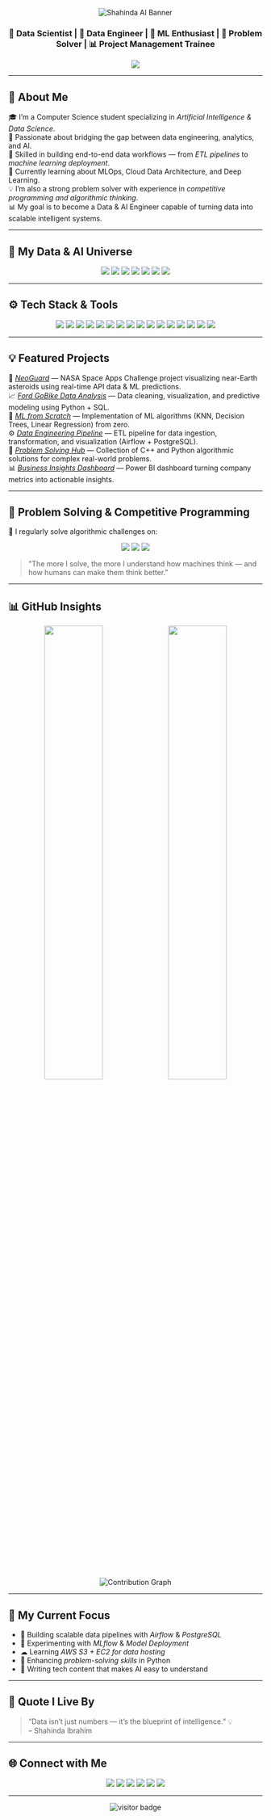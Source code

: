 <!-- ===================== HEADER IMAGE ===================== -->
<p align="center">
  <img src="https://github.com/user-attachments/assets/0c5be8a4-c055-458e-873c-b9aaef240f8a" alt="Shahinda AI Banner">
</p>

<!-- ===================== TITLE ===================== -->

<h3 align="center">🚀 Data Scientist | 🧩 Data Engineer | 🤖 ML Enthusiast | 🧠 Problem Solver | 📊 Project Management Trainee</h3>

<p align="center">
  <img src="https://readme-typing-svg.herokuapp.com?font=Poppins&color=8A2BE2&size=25&center=true&vCenter=true&lines=Engineering+Data+Pipelines;Designing+Smart+ML+Models;Solving+Complex+Problems;Turning+Raw+Data+into+Impactful+Insights" />
</p>

---

## 🌌 About Me

🎓 I’m a Computer Science student specializing in *Artificial Intelligence & Data Science*.  
🚀 Passionate about bridging the gap between data engineering, analytics, and AI.  
🧠 Skilled in building end-to-end data workflows — from *ETL pipelines* to *machine learning deployment*.  
🤖 Currently learning about MLOps, Cloud Data Architecture, and Deep Learning.  
💡 I’m also a strong problem solver with experience in *competitive programming and algorithmic thinking*.  
📊 My goal is to become a Data & AI Engineer capable of turning data into scalable intelligent systems.  

---

## 🧠 My Data & AI Universe

<p align="center">
  <img src="https://img.shields.io/badge/Data%20Engineering-4B0082?style=for-the-badge&logo=apacheairflow&logoColor=white"/>
  <img src="https://img.shields.io/badge/Machine%20Learning-F7931E?style=for-the-badge&logo=scikit-learn&logoColor=white"/>
  <img src="https://img.shields.io/badge/Deep%20Learning-FF6F00?style=for-the-badge&logo=tensorflow&logoColor=white"/>
  <img src="https://img.shields.io/badge/Big%20Data-00758F?style=for-the-badge&logo=apachehadoop&logoColor=white"/>
  <img src="https://img.shields.io/badge/SQL%20&%20Data%20Modeling-316192?style=for-the-badge&logo=postgresql&logoColor=white"/>
  <img src="https://img.shields.io/badge/Exploratory%20Data%20Analysis-8A2BE2?style=for-the-badge&logo=python&logoColor=white"/>
  <img src="https://img.shields.io/badge/Data%20Visualization-007ACC?style=for-the-badge&logo=plotly&logoColor=white"/>
</p>

---

## ⚙ Tech Stack & Tools

<p align="center">
  <!-- Core -->
  <img src="https://img.shields.io/badge/Python-3776AB?style=for-the-badge&logo=python&logoColor=white"/>
  <img src="https://img.shields.io/badge/SQL-316192?style=for-the-badge&logo=sqlite&logoColor=white"/>
  <img src="https://img.shields.io/badge/ETL%20Pipelines-FFB800?style=for-the-badge&logo=apacheairflow&logoColor=black"/>
  <img src="https://img.shields.io/badge/API%20Integration-00B8D9?style=for-the-badge&logo=fastapi&logoColor=white"/>
  <!-- ML -->
  <img src="https://img.shields.io/badge/Scikit--Learn-F7931E?style=for-the-badge&logo=scikit-learn&logoColor=white"/>
  <img src="https://img.shields.io/badge/TensorFlow-FF6F00?style=for-the-badge&logo=tensorflow&logoColor=white"/>
  <img src="https://img.shields.io/badge/Keras-D00000?style=for-the-badge&logo=keras&logoColor=white"/>
  <img src="https://img.shields.io/badge/MLflow-0194E2?style=for-the-badge&logo=mlflow&logoColor=white"/>
  <!-- Visualization -->
  <img src="https://img.shields.io/badge/PowerBI-F2C811?style=for-the-badge&logo=powerbi&logoColor=black"/>
  <img src="https://img.shields.io/badge/Tableau-E97627?style=for-the-badge&logo=tableau&logoColor=white"/>
  <!-- Engineering -->
  <img src="https://img.shields.io/badge/AWS%20Cloud-232F3E?style=for-the-badge&logo=amazonaws&logoColor=white"/>
  <img src="https://img.shields.io/badge/Docker-2496ED?style=for-the-badge&logo=docker&logoColor=white"/>
  <img src="https://img.shields.io/badge/Linux-FCC624?style=for-the-badge&logo=linux&logoColor=black"/>
  <img src="https://img.shields.io/badge/GitHub%20Actions-2088FF?style=for-the-badge&logo=githubactions&logoColor=white"/>
  <!-- Productivity -->
  <img src="https://img.shields.io/badge/Trello-007ACC?style=for-the-badge&logo=trello&logoColor=white"/>
  <img src="https://img.shields.io/badge/Notion-000000?style=for-the-badge&logo=notion&logoColor=white"/>
</p>

---

## 💡 Featured Projects

🚀 *[NeoGuard](#)* — NASA Space Apps Challenge project visualizing near-Earth asteroids using real-time API data & ML predictions.  
📈 *[Ford GoBike Data Analysis](#)* — Data cleaning, visualization, and predictive modeling using Python + SQL.  
🧠 *[ML from Scratch](#)* — Implementation of ML algorithms (KNN, Decision Trees, Linear Regression) from zero.  
⚙ *[Data Engineering Pipeline](#)* — ETL pipeline for data ingestion, transformation, and visualization (Airflow + PostgreSQL).  
🎯 *[Problem Solving Hub](#)* — Collection of C++ and Python algorithmic solutions for complex real-world problems.  
📊 *[Business Insights Dashboard](#)* — Power BI dashboard turning company metrics into actionable insights.

---

## 🧩 Problem Solving & Competitive Programming

💪 I regularly solve algorithmic challenges on:
<p align="center">
  <a href="https://leetcode.com/" target="_blank"><img src="https://img.shields.io/badge/LeetCode-FFA116?style=for-the-badge&logo=leetcode&logoColor=white"/></a>
  <a href="https://codeforces.com/" target="_blank"><img src="https://img.shields.io/badge/Codeforces-1F8ACB?style=for-the-badge&logo=codeforces&logoColor=white"/></a>
  <a href="https://www.hackerrank.com/" target="_blank"><img src="https://img.shields.io/badge/HackerRank-00EA64?style=for-the-badge&logo=hackerrank&logoColor=white"/></a>
</p>

> "The more I solve, the more I understand how machines think — and how humans can make them think better."

---

## 📊 GitHub Insights

<p align="center">
  <img src="https://github-readme-stats.vercel.app/api?username=shahinda383&show_icons=true&theme=tokyonight&count_private=true" width="48%"/>
  <img src="https://github-readme-streak-stats.herokuapp.com/?user=shahinda383&theme=tokyonight" width="48%"/>
</p>

<p align="center">
  <img src="https://github-readme-activity-graph.vercel.app/graph?username=shahinda383&theme=tokyo-night" alt="Contribution Graph"/>
</p>

---

## 🧭 My Current Focus

- 🚀 Building scalable data pipelines with *Airflow* & *PostgreSQL*  
- 🧠 Experimenting with *MLflow* & *Model Deployment*  
- ☁ Learning *AWS S3 + EC2 for data hosting*  
- 🧩 Enhancing *problem-solving skills* in Python  
- 📘 Writing tech content that makes AI easy to understand  

---

## 💬 Quote I Live By
> “Data isn’t just numbers — it’s the blueprint of intelligence.” 💡  
> – Shahinda Ibrahim

---

## 🌐 Connect with Me  

<p align="center">
  <a href="mailto:shahinda.ibrahim52@gmail.com" target="_blank"><img src="https://img.shields.io/badge/Gmail-D14836?style=for-the-badge&logo=gmail&logoColor=white"/></a>
  <a href="https://www.linkedin.com/in/shahinda-ibrahim" target="_blank"><img src="https://img.shields.io/badge/LinkedIn-0A66C2?style=for-the-badge&logo=linkedin&logoColor=white"/></a>
  <a href="https://www.kaggle.com/shahindaibrahim" target="_blank"><img src="https://img.shields.io/badge/Kaggle-20BEFF?style=for-the-badge&logo=kaggle&logoColor=white"/></a>
  <a href="https://www.upwork.com/freelancers/~014094e807cc293330" target="_blank"><img src="https://img.shields.io/badge/Upwork-6fda44?style=for-the-badge&logo=upwork&logoColor=white"/></a>
  <a href="https://www.freelancer.com/u/shahindai?sb=t" target="_blank"><img src="https://img.shields.io/badge/Freelancer-29b2fe?style=for-the-badge&logo=freelancer&logoColor=white"/></a>
  <a href="https://khamsat.com/user/shahinda00" target="_blank"><img src="https://img.shields.io/badge/Khamsat-fec32d?style=for-the-badge&logo=coin&logoColor=black"/></a>
</p>

---

<p align="center">
  <img src="https://visitor-badge.laobi.icu/badge?page_id=shahinda383" alt="visitor badge"/>  
</p>
